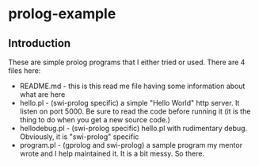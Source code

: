 # prolog-example
## Introduction
These are simple prolog programs that I either tried or used.
There are 4 files here:
* README.md - this is this read me file having some information about what are here
* hello.pl - (swi-prolog specific) a simple "Hello World" http server. It listen on
port 5000. Be sure to read the code before running it (it is the thing to do when 
you get a new source code.)
* hellodebug.pl - (swi-prolog specific) hello.pl with rudimentary debug. Obviously, it is "swi-prolog" specific
* program.pl - (gprolog and swi-prolog) a sample program my mentor wrote and I help maintained it. It is a bit
messy. So there.

